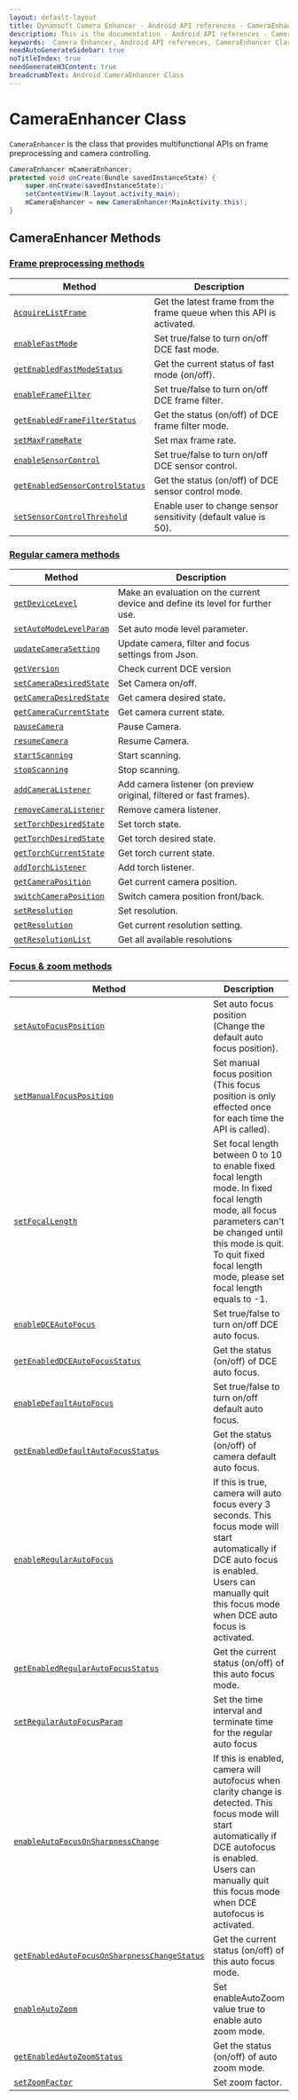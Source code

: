 ```yaml
---
layout: default-layout
title: Dynamsoft Camera Enhancer - Android API references - CameraEnhancer Class
description: This is the documentation - Android API references - CameraEnhancer Class page of Dynamsoft Camera Enhancer.
keywords:  Camera Enhancer, Android API references, CameraEnhancer Class
needAutoGenerateSidebar: true
noTitleIndex: true
needGenerateH3Content: true
breadcrumbText: Android CameraEnhancer Class
---
```


# CameraEnhancer Class

`CameraEnhancer` is the class that provides multifunctional APIs on frame preprocessing and camera controlling.

```java
CameraEnhancer mCameraEnhancer;
protected void onCreate(Bundle savedInstanceState) {
    super.onCreate(savedInstanceState);
    setContentView(R.layout.activity_main);
    mCameraEnhancer = new CameraEnhancer(MainActivity.this);
}
```

## CameraEnhancer Methods

### [Frame preprocessing methods]({{site.android-cameraenhancer}}preprocess.html)

| Method | Description |
|--------|-------------|
| [`AcquireListFrame`]({{site.android-cameraenhancer}}preprocess.html#acquirelistframe) | Get the latest frame from the frame queue when this API is activated. |
| [`enableFastMode`]({{site.android-cameraenhancer}}preprocess.html#fast-mode) | Set true/false to turn on/off DCE fast mode. |
| [`getEnabledFastModeStatus`]({{site.android-cameraenhancer}}preprocess.html#fast-mode) | Get the current status of fast mode (on/off). |
| [`enableFrameFilter`]({{site.android-cameraenhancer}}preprocess.html#enableframefilter) | Set true/false to turn on/off DCE frame filter. |
| [`getEnabledFrameFilterStatus`]({{site.android-cameraenhancer}}preprocess.html#enableframefilter) | Get the status (on/off) of DCE frame filter mode. |
| [`setMaxFrameRate`]({{site.android-cameraenhancer}}preprocess.html#setmaxframerate) | Set max frame rate. |
| [`enableSensorControl`]({{site.android-cameraenhancer}}preprocess.html#enablesensorcontrol) | Set true/false to turn on/off DCE sensor control. |
| [`getEnabledSensorControlStatus`]({{site.android-cameraenhancer}}preprocess.html#enablesensorcontrol) | Get the status (on/off) of DCE sensor control mode. |
| [`setSensorControlThreshold`]({{site.android-cameraenhancer}}preprocess.html#setsensorcontrolthreshold) | Enable user to change sensor sensitivity (default value is 50). |

### [Regular camera methods]({{site.android-cameraenhancer}}camera.html)

| Method | Description |
|-----------------|---------------|
| [`getDeviceLevel`]({{site.android-cameraenhancer}}camera.html#getdevicelevel)| Make an evaluation on the current device and define its level for further use. |
| [`setAutoModeLevelParam`]({{site.android-cameraenhancer}}camera.html#setautomodelevelparam) | Set auto mode level parameter. |
| [`updateCameraSetting`]({{site.android-cameraenhancer}}camera.html#updatecamerasetting) | Update camera, filter and focus settings from Json. |
| [`getVersion`]({{site.android-cameraenhancer}}camera.html#getversion) | Check current DCE version |
| [`setCameraDesiredState`]({{site.android-cameraenhancer}}camera.html#camera-state) | Set Camera on/off. |
| [`getCameraDesiredState`]({{site.android-cameraenhancer}}camera.html#camera-state) | Get camera desired state. |
| [`getCameraCurrentState`]({{site.android-cameraenhancer}}camera.html#camera-state) | Get camera current state. |
| [`pauseCamera`]({{site.android-cameraenhancer}}camera.html#pausecamera-and-resumecamera) | Pause Camera. |
| [`resumeCamera`]({{site.android-cameraenhancer}}camera.html#pausecamera-and-resumecamera) | Resume Camera. |
| [`startScanning`]({{site.android-cameraenhancer}}camera.html#stopscanning-and-startscanning) | Start scanning. |
| [`stopScanning`]({{site.android-cameraenhancer}}camera.html#stopscanning-and-startscanning) | Stop scanning. |
| [`addCameraListener`]({{site.android-cameraenhancer}}camera.html#addcameralistener) | Add camera listener (on preview original, filtered or fast frames). |
| [`removeCameraListener`]({{site.android-cameraenhancer}}camera.html#addcameralistener) | Remove camera listener. |
| [`setTorchDesiredState`]({{site.android-cameraenhancer}}camera.html#torch-state) | Set torch state. |
| [`getTorchDesiredState`]({{site.android-cameraenhancer}}camera.html#torch-state) | Get torch desired state. |
| [`getTorchCurrentState`]({{site.android-cameraenhancer}}camera.html#torch-state) | Get torch current state. |
| [`addTorchListener`]({{site.android-cameraenhancer}}camera.html#addtorchlistener) | Add torch listener. |
| [`getCameraPosition`]({{site.android-cameraenhancer}}camera.html#camera-position) | Get current camera position. |
| [`switchCameraPosition`]({{site.android-cameraenhancer}}camera.html#camera-position) | Switch camera position front/back. |
| [`setResolution`]({{site.android-cameraenhancer}}camera.html#resolution-settings) | Set resolution. |
| [`getResolution`]({{site.android-cameraenhancer}}camera.html#resolution-settings) | Get current resolution setting. |
| [`getResolutionList`]({{site.android-cameraenhancer}}camera.html#resolution-settings) | Get all available resolutions |

### [Focus & zoom methods]({{site.android-cameraenhancer}}zoom-focus.html)

| Method | Description |
|-----------------|---------------|
| [`setAutoFocusPosition`]({{site.android-cameraenhancer}}zoom-focus.html#setautofocusposition) | Set auto focus position (Change the default auto focus position). |
| [`setManualFocusPosition`]({{site.android-cameraenhancer}}zoom-focus.html#setmanualfocusposition) | Set manual focus position (This focus position is only effected once for each time the API is called). |
| [`setFocalLength`]({{site.android-cameraenhancer}}zoom-focus.html#setfocallength) | Set focal length between 0 to 10 to enable fixed focal length mode. In fixed focal length mode, all focus parameters can't be changed until this mode is quit. To quit fixed focal length mode, please set focal length equals to -1. |
| [`enableDCEAutoFocus`]({{site.android-cameraenhancer}}zoom-focus.html#enabledceautofocus) | Set true/false to turn on/off DCE auto focus. |
| [`getEnabledDCEAutoFocusStatus`]({{site.android-cameraenhancer}}zoom-focus.html#enabledceautofocus) | Get the status (on/off) of DCE auto focus. |
| [`enableDefaultAutoFocus`]({{site.android-cameraenhancer}}zoom-focus.html#enabledefaultautofocus) | Set true/false to turn on/off default auto focus. |
| [`getEnabledDefaultAutoFocusStatus`]({{site.android-cameraenhancer}}zoom-focus.html#enabledefaultautofocus) | Get the status (on/off) of camera default auto focus. |
| [`enableRegularAutoFocus`]({{site.android-cameraenhancer}}zoom-focus.html#enableregularautofocus) | If this is true, camera will auto focus every 3 seconds. This focus mode will start automatically if DCE auto focus is enabled. Users can manually quit this focus mode when DCE auto focus is activated. |
| [`getEnabledRegularAutoFocusStatus`]({{site.android-cameraenhancer}}zoom-focus.html#enableregularautofocus) | Get the current status (on/off) of this auto focus mode. |
| [`setRegularAutoFocusParam`]({{site.android-cameraenhancer}}zoom-focus.html#setregularautofocusparam) | Set the time interval and terminate time for the regular auto focus |
| [`enableAutoFocusOnSharpnessChange`]({{site.android-cameraenhancer}}zoom-focus.html#enableautofocusonsharpnesschange) | If this is enabled, camera will autofocus when clarity change is detected. This focus mode will start automatically if DCE autofocus is enabled. Users can manually quit this focus mode when DCE autofocus is activated. |
| [`getEnabledAutoFocusOnSharpnessChangeStatus`]({{site.android-cameraenhancer}}zoom-focus.html#enableautofocusonsharpnesschange) | Get the current status (on/off) of this auto focus mode. |
| [`enableAutoZoom`]({{site.android-cameraenhancer}}zoom-focus.html#enableautozoom) | Set enableAutoZoom value true to enable auto zoom mode. |
| [`getEnabledAutoZoomStatus`]({{site.android-cameraenhancer}}zoom-focus.html#enableautozoom) | Get the status (on/off) of auto zoom mode. |
| [`setZoomFactor`]({{site.android-cameraenhancer}}zoom-focus.html#setzoomfactor) | Set zoom factor. |
